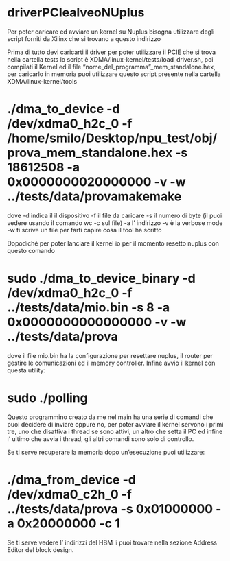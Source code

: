 # driverPCIealveoNUplus

Per poter caricare ed avviare un kernel su Nuplus bisogna utilizzare degli script forniti da Xilinx che si trovano a questo indirizzo

Prima di tutto devi caricarti il driver per poter utilizzare il PCIE che si trova nella cartella tests lo script è  XDMA/linux-kernel/tests/load_driver.sh, poi compilati il Kernel ed il file “nome_del_programma”_mem_standalone.hex, per caricarlo in memoria puoi utilizzare questo script presente nella cartella XDMA/linux-kernel/tools

# ./dma_to_device -d /dev/xdma0_h2c_0 -f /home/smilo/Desktop/npu_test/obj/prova_mem_standalone.hex -s 18612508 -a 0x0000000020000000  -v -w ../tests/data/provamakemake

dove -d indica il il dispositivo -f il file da caricare -s il numero di byte (il puoi vedere usando il comando wc -c sul file) -a l’ indirizzo -v è la verbose mode -w ti scrive un file per farti capire cosa il tool ha scritto

Dopodiché per poter lanciare il kernel io per il momento resetto nuplus con questo comando 

# sudo ./dma_to_device_binary -d /dev/xdma0_h2c_0 -f ../tests/data/mio.bin -s 8 -a 0x0000000000000000  -v -w ../tests/data/prova

dove il file mio.bin ha la configurazione per resettare nuplus, il router per gestire le comunicazioni ed il memory controller.
Infine avvio il kernel con questa utility:

# sudo ./polling

Questo programmino creato da me nel main ha una serie di comandi che puoi decidere di inviare oppure no, per poter avviare il kernel servono i primi tre, uno che disattiva i thread se sono attivi, un altro che setta il PC ed infine l’ ultimo che avvia i thread, gli altri comandi sono solo di controllo.

Se ti serve recuperare la memoria dopo un’esecuzione puoi utilizzare:

# ./dma_from_device -d /dev/xdma0_c2h_0 -f ../tests/data/prova -s 0x01000000 -a 0x20000000 -c 1

Se ti serve vedere l’ indirizzi del HBM li puoi trovare nella sezione Address Editor del block design.
